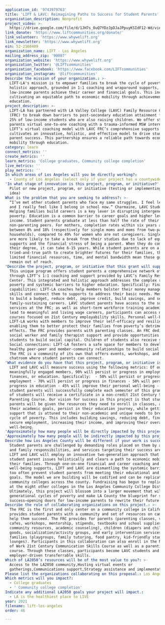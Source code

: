 ```yaml
---
application_id: '9743979763'
title: 'LIFT & LAVC: Reimagining Paths to Success for Student Parents'
organization_description: Nonprofit
project_video: >-
  https://drive.google.com/file/d/1JH7s_OuQ7YDzJpDJaJPpuyKSIdF12-Wd/view?usp=sharing
link_donate: 'https://www.liftcommunities.org/donate/'
link_volunteer: 'https://www.whywelift.org'
link_newsletter: 'https://www.whywelift.org'
ein: 52-2168409
organization_name: LIFT - Los Angeles
mailing_address_zip: '90007'
organization_website: 'https://www.whywelift.org'
organization_twitter: '@LIFTcommunities'
organization_facebook: 'https://www.facebook.com/LIFTcommunities'
organization_instagram: '@liftcommunities'
Describe the mission of your organization.: >-
  LIFT-LA's mission is to empower families to break the cycle of poverty. Our
  holistic approach, grounded in 1:1 coaching and wraparound supports, helps
  low-income parents achieve their career and financial goals. This includes
  cultivating an equitable path to economic mobility through achievement in
  education.
project_description: >-
  LIFT-LA has partnered with LA Valley College (LAVC) Family Resource Center
  (FRC) to break down barriers to post-secondary education attainment for the
  25% of low-income students who are also raising children. We offer student
  parents virtual one-to-one coaching with a trauma-informed MSW intern. Pairing
  LIFT’s virtual coaching model with LAVC FRC’s comprehensive supports
  cultivates an innovative, holistic, and effective model to drive student
  parent success. This partnership ensures a reliable path towards economic
  mobility through education.
category: learn
connect_metrics: ''
create_metrics: ''
learn_metrics: 'College graduates, Community college completion'
live_metrics: ''
play_metrics: ''
In which areas of Los Angeles will you be directly working?:
  - County of Los Angeles (select only if your project has a countywide benefit)
'In what stage of innovation is this project, program, or initiative?': >-
  Pilot or new project, program, or initiative (testing or implementing a new
  idea)
What is the problem that you are seeking to address?: >-
  “I’ve met other student parents who face my same struggles. I feel less alone,
  and I really feel like I belong in school now.” Charmaine, LAVC Student Parent
  Helping families build careers is a key lever in disrupting intergenerational
  poverty. Education is a common barrier to career goals and higher levels of
  income. Student parents graduate at less than half the rate of their
  non-parenting peers. For mothers, completion rates within six years are
  between 8% and 18% (respectively for single moms and moms from two-parent
  households), compared to 49% for women who are not caregivers. Single mothers
  are more likely to take a break from their studies due to lack of equitable
  supports and the financial stress of being a parent. When they do complete
  their degree, it can take 6-15 years. While student parents are on a
  tried-and-true path to create brighter futures for their families, their
  limited financial resources, time, and mental bandwidth mean those goals often
  remain out of reach.
'Describe the project, program, or initiative that this grant will support to address the problem identified.': >-
  This unique program offers student parents a comprehensive network of supports
  through LIFT’s 1:1 coaching and support provided by LAVC’s Family Resource
  Center. This integrated and holistic approach addresses the complex roots of
  poverty and systemic barriers to higher education. Specifically: Financial
  capabilities: LIFT-LA coaches help members bolster their money management
  skills and connect them to supports to address their basic needs. Members work
  to build a budget, reduce debt, improve credit, build savings, and secure
  family-sustaining careers. LAVC student parents have access to the supportive
  services at the FRC; as well as short-term workforce training academies that
  lead to meaningful and living wage careers, participants can access non-credit
  courses focused on 21st Century employability skills. Personal well-being:
  LIFT-LA works with members to improve their self-efficacy and resilience,
  enabling them to better protect their families from poverty’s detrimental
  effects. The FRC provides parents with parenting classes. An FRC dedicated
  social worker and family therapist support and provide opportunities for
  students to build social capital. Children of students also receive services.
  Social connections: LIFT-LA fosters a safe space for members to develop
  healthy peer-peer and member-community relationships to build social capital.
  The FRC is a community of its own that offers events, workshops, and a virtual
  chatroom where student parents can connect.
'What evidence do you have that this project, program, or initiative is or will be successful, and how will you define and measure success?': >-
  LIFT and LAVC will measure success using the following metrics: Of our
  meaningfully engaged members, 90% will persist or progress in employment,
  finances, or education. Specifically:  - 50% will persist or progress in
  employment - 70% will persist or progress in finances - 50% will persist or
  progress in education - 45% will improve their personal well-being - 80% of
  student parents will successfully complete each semester of this grant - 70%
  of students will receive a certificate in a non-credit 21st Century Skills or
  Parenting Course. Our vision for success in this project is that student
  parents will be given the resources they need to enroll in classes, achieve
  their academic goals, persist in their education journey, while getting
  support that is attuned to their non-academic and unique needs to break the
  cycle of poverty. This includes building savings, reducing debt, finding
  secure employment, increasing their income, and improving their overall
  well-being.
'Approximately how many people will be directly impacted by this project, program, or initiative?': '50'
'Approximately how many people will be indirectly impacted by this project, program, or initiative?': '200'
Describe how Los Angeles County will be different if your work is successful.: >-
  Student parents are challenged by demanding roles placed on them by academic
  and family responsibilities, and services targeting their success are rare.
  LIFT and LAVC will employ an innovative two-generation approach that addresses
  student parent issues holistically and clears a path to economic mobility for
  their families. Through one-on-one financial and career coaching and personal
  well-being supports, LIFT and LAVC are dismantling the systemic barriers that
  too often prevent student parents from meeting their educational and financial
  goals. The model we are building will be codified and can be replicated in
  community colleges across the county. Fundraising has begun to replicate FRC’s
  at the eight other colleges in the Los Angeles Community College District.
  Ultimately, this project will blossom into a larger movement that will break
  generational cycles of poverty and make LA County the blueprint for student
  success—opening doors for low-income parents to rewrite their future.
Describe the role of collaborating organizations on this project.: >-
  The FRC is the first and only center on a community college in California. It
  provides student parents with a community and set of resources on campus to
  help them succeed. The FRC provides for parents (parenting classes, virtual
  cafes, workshops, mentorship, stipends, textbooks and school supplies,
  community resources, academic counseling), children (diapers and children’s
  goods, socialization/activity groups, and early intervention services), and
  families (playgroups, family tutoring, food pantry, kid-friendly study
  lounges). Participants in this collaboration can also enroll in the New World
  of Work 21st Century Communication Skills Course as well as a parenting
  course. Through these classes, participants become LAVC students and learn
  employer-driven transferrable skills.
Which of LA2050’s resources will be of the most value to you?: >-
  Access to the LA2050 community,Hosting virtual events or
  gatherings,Communications support,Strategy assistance and implementation
Please list the organizations collaborating on this proposal.: Los Angeles Valley College Family Resource Center
Which metrics will you impact?:
  - College graduates
  - ' Community college completion'
Indicate any additional LA2050 goals your project will impact.:
  - LA is the healthiest place to LIVE
year: 2021
filename: lift-los-angeles
order: 46

---
```

